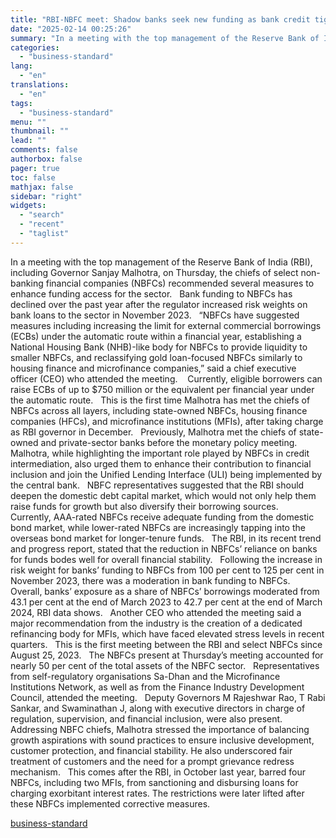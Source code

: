 ```yaml
---
title: "RBI-NBFC meet: Shadow banks seek new funding as bank credit tightens"
date: "2025-02-14 00:25:26"
summary: "In a meeting with the top management of the Reserve Bank of India (RBI), including Governor Sanjay Malhotra, on Thursday, the chiefs of select non-banking financial companies (NBFCs) recommended several measures to enhance funding access for the sector. Bank funding to NBFCs has declined over the past year after the..."
categories:
  - "business-standard"
lang:
  - "en"
translations:
  - "en"
tags:
  - "business-standard"
menu: ""
thumbnail: ""
lead: ""
comments: false
authorbox: false
pager: true
toc: false
mathjax: false
sidebar: "right"
widgets:
  - "search"
  - "recent"
  - "taglist"
---
```


In a meeting with the top management of the Reserve Bank of India (RBI), including Governor Sanjay Malhotra, on Thursday, the chiefs of select non-banking financial companies (NBFCs) recommended several measures to enhance funding access for the sector.
 
Bank funding to NBFCs has declined over the past year after the regulator increased risk weights on bank loans to the sector in November 2023.
 
“NBFCs have suggested measures including increasing the limit for external commercial borrowings (ECBs) under the automatic route within a financial year, establishing a National Housing Bank (NHB)-like body for NBFCs to provide liquidity to smaller NBFCs, and reclassifying gold loan-focused NBFCs similarly to housing finance and microfinance companies,” said a chief executive officer (CEO) who attended the meeting. 
 
Currently, eligible borrowers can raise ECBs of up to $750 million or the equivalent per financial year under the automatic route.
 
This is the first time Malhotra has met the chiefs of NBFCs across all layers, including state-owned NBFCs, housing finance companies (HFCs), and microfinance institutions (MFIs), after taking charge as RBI governor in December.
 
Previously, Malhotra met the chiefs of state-owned and private-sector banks before the monetary policy meeting.
 
Malhotra, while highlighting the important role played by NBFCs in credit intermediation, also urged them to enhance their contribution to financial inclusion and join the Unified Lending Interface (ULI) being implemented by the central bank.
 
NBFC representatives suggested that the RBI should deepen the domestic debt capital market, which would not only help them raise funds for growth but also diversify their borrowing sources.
 
Currently, AAA-rated NBFCs receive adequate funding from the domestic bond market, while lower-rated NBFCs are increasingly tapping into the overseas bond market for longer-tenure funds.
 
The RBI, in its recent trend and progress report, stated that the reduction in NBFCs’ reliance on banks for funds bodes well for overall financial stability.
 
Following the increase in risk weight for banks’ funding to NBFCs from 100 per cent to 125 per cent in November 2023, there was a moderation in bank funding to NBFCs.
 
Overall, banks’ exposure as a share of NBFCs’ borrowings moderated from 43.1 per cent at the end of March 2023 to 42.7 per cent at the end of March 2024, RBI data shows.
 
Another CEO who attended the meeting said a major recommendation from the industry is the creation of a dedicated refinancing body for MFIs, which have faced elevated stress levels in recent quarters.
 
This is the first meeting between the RBI and select NBFCs since August 25, 2023.
 
The NBFCs present at Thursday’s meeting accounted for nearly 50 per cent of the total assets of the NBFC sector.
 
Representatives from self-regulatory organisations Sa-Dhan and the Microfinance Institutions Network, as well as from the Finance Industry Development Council, attended the meeting.
 
Deputy Governors M Rajeshwar Rao, T Rabi Sankar, and Swaminathan J, along with executive directors in charge of regulation, supervision, and financial inclusion, were also present.
 
Addressing NBFC chiefs, Malhotra stressed the importance of balancing growth aspirations with sound practices to ensure inclusive development, customer protection, and financial stability. He also underscored fair treatment of customers and the need for a prompt grievance redress mechanism.
 
This comes after the RBI, in October last year, barred four NBFCs, including two MFIs, from sanctioning and disbursing loans for charging exorbitant interest rates. The restrictions were later lifted after these NBFCs implemented corrective measures.

[business-standard](https://www.business-standard.com/economy/news/rbi-nbfc-meet-shadow-banks-seek-new-funding-as-bank-credit-tightens-125021301622_1.html)

